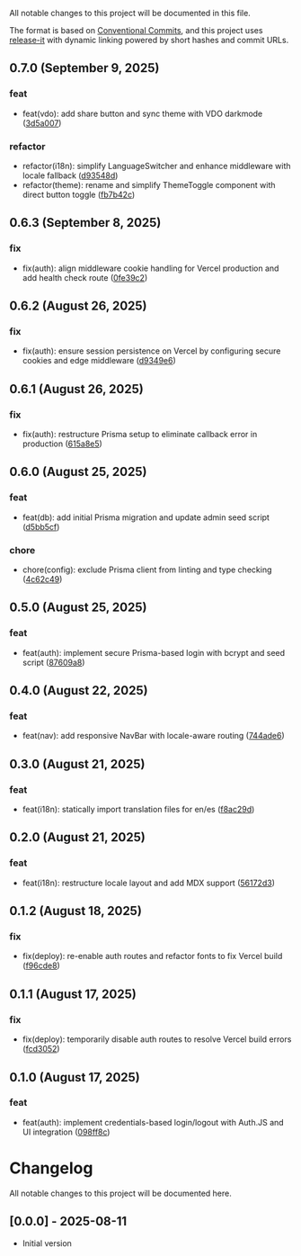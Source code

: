 <!--
⚠️ DO NOT EDIT THIS FILE MANUALLY
This file is managed by release-it with conventional commits.
Unreleased section is safe to update. Released sections will be overwritten.
-->

All notable changes to this project will be documented in this file.

The format is based on [Conventional Commits](https://www.conventionalcommits.org),
and this project uses [release-it](https://github.com/release-it/release-it)
with dynamic linking powered by short hashes and commit URLs.

## 0.7.0 (September 9, 2025)

### feat

- feat(vdo): add share button and sync theme with VDO darkmode ([3d5a007](https://github.com/b3t0247/vdo-wrapper/commit/3d5a007))

### refactor

- refactor(i18n): simplify LanguageSwitcher and enhance middleware with locale fallback ([d93548d](https://github.com/b3t0247/vdo-wrapper/commit/d93548d))
- refactor(theme): rename and simplify ThemeToggle component with direct button toggle ([fb7b42c](https://github.com/b3t0247/vdo-wrapper/commit/fb7b42c))

## 0.6.3 (September 8, 2025)

### fix

- fix(auth): align middleware cookie handling for Vercel production and add health check route ([0fe39c2](https://github.com/b3t0247/vdo-wrapper/commit/0fe39c2))

## 0.6.2 (August 26, 2025)

### fix

- fix(auth): ensure session persistence on Vercel by configuring secure cookies and edge middleware ([d9349e6](https://github.com/b3t0247/vdo-wrapper/commit/d9349e6))

## 0.6.1 (August 26, 2025)

### fix

- fix(auth): restructure Prisma setup to eliminate callback error in production ([615a8e5](https://github.com/b3t0247/vdo-wrapper/commit/615a8e5))

## 0.6.0 (August 25, 2025)

### feat

- feat(db): add initial Prisma migration and update admin seed script ([d5bb5cf](https://github.com/b3t0247/vdo-wrapper/commit/d5bb5cf))

### chore

- chore(config): exclude Prisma client from linting and type checking ([4c62c49](https://github.com/b3t0247/vdo-wrapper/commit/4c62c49))

## 0.5.0 (August 25, 2025)

### feat

- feat(auth): implement secure Prisma-based login with bcrypt and seed script ([87609a8](https://github.com/b3t0247/vdo-wrapper/commit/87609a8))

## 0.4.0 (August 22, 2025)

### feat

- feat(nav): add responsive NavBar with locale-aware routing ([744ade6](https://github.com/b3t0247/vdo-wrapper/commit/744ade6))

## 0.3.0 (August 21, 2025)

### feat

- feat(i18n): statically import translation files for en/es ([f8ac29d](https://github.com/b3t0247/vdo-wrapper/commit/f8ac29d))

## 0.2.0 (August 21, 2025)

### feat

- feat(i18n): restructure locale layout and add MDX support ([56172d3](https://github.com/b3t0247/vdo-wrapper/commit/56172d3))

## 0.1.2 (August 18, 2025)

### fix

- fix(deploy): re-enable auth routes and refactor fonts to fix Vercel build ([f96cde8](https://github.com/b3t0247/vdo-wrapper/commit/f96cde8))

## 0.1.1 (August 17, 2025)

### fix

- fix(deploy): temporarily disable auth routes to resolve Vercel build errors ([fcd3052](https://github.com/b3t0247/vdo-wrapper/commit/fcd3052))

## 0.1.0 (August 17, 2025)

### feat

- feat(auth): implement credentials-based login/logout with Auth.JS and UI integration ([098ff8c](https://github.com/b3t0247/vdo-wrapper/commit/098ff8c))

# Changelog

All notable changes to this project will be documented here.

## [0.0.0] - 2025-08-11

- Initial version
